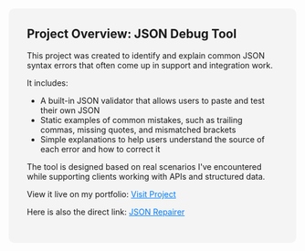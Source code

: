 <section id="json-readme" style="background:#f4f4f4; padding:2rem; border-radius:10px; margin-top:2rem;">
  <h2 style="margin-top:0;">Project Overview: JSON Debug Tool</h2>
  <p>
    This project was created to identify and explain common JSON syntax errors that often come up in support and integration work.
  </p>
  <p>It includes:</p>
  <ul>
    <li>A built-in JSON validator that allows users to paste and test their own JSON</li>
    <li>Static examples of common mistakes, such as trailing commas, missing quotes, and mismatched brackets</li>
    <li>Simple explanations to help users understand the source of each error and how to correct it</li>
  </ul>
  <p>
    The tool is designed based on real scenarios I've encountered while supporting clients working with APIs and structured data.
  </p>
  <p>
    View it live on my portfolio:  
    <a href="https://dianadevsit.github.io/Profile-Site/" target="_blank" style="color:#007bff; text-decoration:underline;">Visit Project</a>
  </p>
  <p>
     Here is also the direct link:
    <a href="https://dianadevsit.github.io/JSON-Repairer/" target="_blank" style="color:#007bff; text-decoration:underline;">JSON Repairer</a>
  </p>
</section>
